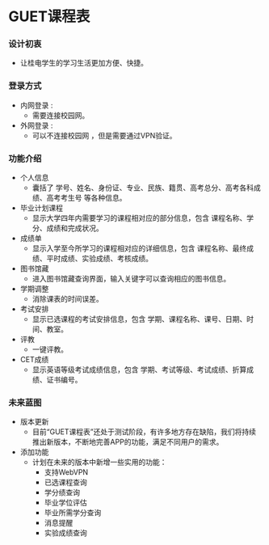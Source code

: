 # GUET课程表
### 设计初衷
  - 让桂电学生的学习生活更加方便、快捷。

### 登录方式
  + 内网登录 : 
    + 需要连接校园网。
  + 外网登录 : 
    + 可以不连接校园网 ，但是需要通过VPN验证。

### 功能介绍
  + 个人信息
    + 囊括了 学号、姓名、身份证、专业、民族、籍贯、高考总分、高考各科成绩、高考考生号 等各种信息。
  + 毕业计划课程
    + 显示大学四年内需要学习的课程相对应的部分信息，包含 课程名称、学分、成绩和完成状况。
  + 成绩单
    + 显示入学至今所学习的课程相对应的详细信息，包含 课程名称、最终成绩、平时成绩、实验成绩、考核成绩。
  + 图书馆藏
    + 进入图书馆藏查询界面，输入关键字可以查询相应的图书信息。
  + 学期调整
    + 消除课表的时间误差。
  + 考试安排
    + 显示已选课程的考试安排信息，包含 学期、课程名称、课号、日期、时间、教室。
  + 评教
    + 一键评教。
  + CET成绩
    + 显示英语等级考试成绩信息，包含 学期、考试等级、考试成绩、折算成绩、证书编号。
### 未来蓝图
  + 版本更新
    + 目前“GUET课程表”还处于测试阶段，有许多地方存在缺陷，我们将持续推出新版本，不断地完善APP的功能，满足不同用户的需求。
  + 添加功能
    + 计划在未来的版本中新增一些实用的功能：
      * 支持WebVPN
      * 已选课程查询
      * 学分绩查询
      * 毕业学位评估
      * 毕业所需学分查询
      * 消息提醒
      * 实验成绩查询
